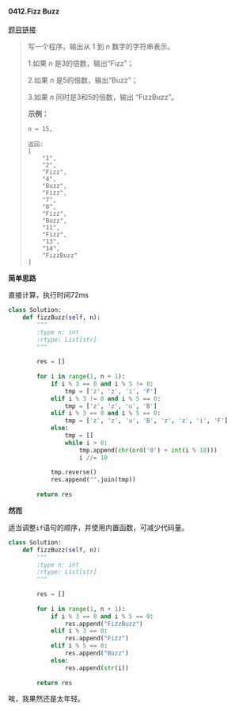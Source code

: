 #### 0412.Fizz Buzz
[题目链接](https://leetcode-cn.com/problems/fizz-buzz/)
> 写一个程序，输出从 1 到 *n* 数字的字符串表示。
>
> 1.如果 *n* 是3的倍数，输出“Fizz”；
>
> 2.如果 *n* 是5的倍数，输出“Buzz”；
>
> 3.如果 *n* 同时是3和5的倍数，输出 “FizzBuzz”。
>
> **示例：**
>
> ```
> n = 15,
> 
> 返回:
> [
>     "1",
>     "2",
>     "Fizz",
>     "4",
>     "Buzz",
>     "Fizz",
>     "7",
>     "8",
>     "Fizz",
>     "Buzz",
>     "11",
>     "Fizz",
>     "13",
>     "14",
>     "FizzBuzz"
> ]
> ```

**简单思路**

直接计算，执行时间72ms

```python
class Solution:
    def fizzBuzz(self, n):
        """
        :type n: int
        :rtype: List[str]
        """
        
        res = []
        
        for i in range(1, n + 1):
            if i % 3 == 0 and i % 5 != 0:
                tmp = ['z', 'z', 'i', 'F']
            elif i % 3 != 0 and i % 5 == 0:
                tmp = ['z', 'z', 'u', 'B']
            elif i % 3 == 0 and i % 5 == 0:
                tmp = ['z', 'z', 'u', 'B', 'z', 'z', 'i', 'F']
            else:
                tmp = []
                while i > 0:
                    tmp.append(chr(ord('0') + int(i % 10)))
                    i //= 10
            
            tmp.reverse()
            res.append("".join(tmp))
        
        return res
```

**然而**

适当调整```if```语句的顺序，并使用内置函数，可减少代码量。

```python
class Solution:
    def fizzBuzz(self, n):
        """
        :type n: int
        :rtype: List[str]
        """
        
        res = []
        
        for i in range(1, n + 1):
            if i % 3 == 0 and i % 5 == 0:
                res.append("FizzBuzz")
            elif i % 3 == 0:
                res.append("Fizz")
            elif i % 5 == 0:
                res.append("Buzz")
            else:
                res.append(str(i))
        
        return res
```

唉，我果然还是太年轻。